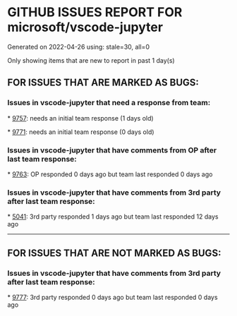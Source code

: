 
# GITHUB ISSUES REPORT FOR microsoft/vscode-jupyter


Generated on 2022-04-26 using: stale=30, all=0


Only showing items that are new to report in past 1 day(s)


## FOR ISSUES THAT ARE MARKED AS BUGS:


### Issues in vscode-jupyter that need a response from team:


\* [9757](https://github.com/microsoft/vscode-jupyter/issues/9757 "Assign to variable from commented-out magic command"): needs an initial team response (1 days old)

\* [9771](https://github.com/microsoft/vscode-jupyter/issues/9771 "No connection to remote Jupyterhub via API token with remote file system"): needs an initial team response (0 days old)

### Issues in vscode-jupyter that have comments from OP after last team response:


\* [9763](https://github.com/microsoft/vscode-jupyter/issues/9763 "Cannot execute Run current cell for ~1s after I stop typing"): OP responded 0 days ago but team last responded 0 days ago

### Issues in vscode-jupyter that have comments from 3rd party after last team response:


\* [5041](https://github.com/microsoft/vscode-jupyter/issues/5041 "PATH returned by interactive session is different from iPython launched from terminal"): 3rd party responded 1 days ago but team last responded 12 days ago

---

## FOR ISSUES THAT ARE NOT MARKED AS BUGS:


### Issues in vscode-jupyter that have comments from 3rd party after last team response:


\* [9777](https://github.com/microsoft/vscode-jupyter/issues/9777 "Cannot print Chinese characters properly in VScode R notebook"): 3rd party responded 0 days ago but team last responded 0 days ago

